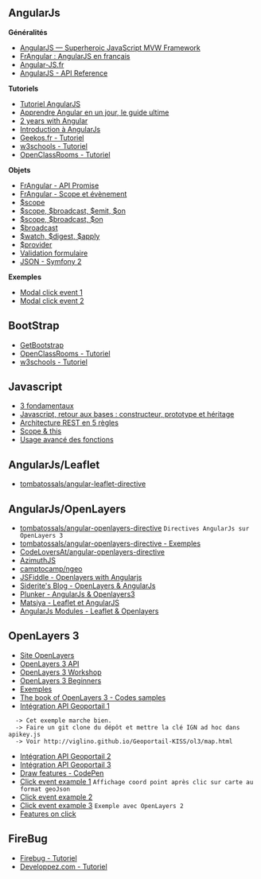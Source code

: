 AngularJs
---------
**Généralités**
- [AngularJS — Superheroic JavaScript MVW Framework](https://angularjs.org/)
- [FrAngular : AngularJS en français](http://www.frangular.com/)
- [Angular-JS.fr](http://www.angular-js.fr/)
- [AngularJS - API Reference](https://docs.angularjs.org/api)

**Tutoriels**
- [Tutoriel AngularJS](http://www.tutoriel-angularjs.fr/) 
- [Apprendre Angular en un jour, le guide ultime](http://www.tinci.fr/blog/apprendre-angular-en-un-jour-le-guide-ultime/)
- [2 years with Angular](http://www.fse.guru/2-years-with-angular)
- [Introduction à AngularJs](http://makina-corpus.com/blog/metier/2014/introduction-angularjs)
- [Geekos.fr - Tutoriel](http://geekos.fr/11/2012/framework-javascript-angularjs/)
- [w3schools - Tutoriel](http://www.w3schools.com/angular/default.asp)
- [OpenClassRooms - Tutoriel](http://openclassrooms.com/courses/developpez-vos-applications-web-avec-angularjs)

**Objets**
- [FrAngular - API Promise](http://www.frangular.com/2012/12/api-promise-angularjs.html#more)
- [FrAngular - Scope et évènement](http://www.frangular.com/2013/01/angularjs-scopes-et-evenements.html)
- [$scope](https://docs.angularjs.org/guide/scope)
- [$scope, $broadcast, $emit, $on](http://toddmotto.com/all-about-angulars-emit-broadcast-on-publish-subscribing/)
- [$scope, $broadcast, $on](https://sathyalog.wordpress.com/tag/example-for-scope-using-broadcast-and-on/)
- [$broadcast](http://jsfiddle.net/sebmade/GkarV/)
- [$watch, $digest, $apply](http://tutorials.jenkov.com/angularjs/watch-digest-apply.html)
- [$provider](https://docs.angularjs.org/guide/providers)
- [Validation formulaire](http://openclassrooms.com/courses/validation-de-formulaire-simplifiee-avec-angularjs)
- [JSON - Symfony 2](https://github.com/qandidate-labs/symfony-json-request-transformer-example)

**Exemples**
- [Modal click event 1](http://jsbin.com/aDuJIku/2/edit?html,css,js,output)
- [Modal click event 2](http://embed.plnkr.co/I3Z1SjKeHYPC0NsOGJQg/preview)

BootStrap
---------
- [GetBootstrap](http://getbootstrap.com/components/#btn-groups)
- [OpenClassRooms - Tutoriel](http://openclassrooms.com/courses/prenez-en-main-bootstrap)
- [w3schools - Tutoriel](http://www.w3schools.com/bootstrap/default.asp)

Javascript
----------
- [3 fondamentaux](http://braincracking.org/2011/11/16/javascript-3-fondamentaux/)
- [Javascript, retour aux bases : constructeur, prototype et héritage](http://blog.xebia.fr/2013/06/10/javascript-retour-aux-bases-constructeur-prototype-et-heritage/)
- [Architecture REST en 5 règles](http://blog.nicolashachet.com/niveaux/confirme/larchitecture-rest-expliquee-en-5-regles/)
- [Scope & this](http://javascriptplayground.com/blog/2012/04/javascript-variable-scope-this/)
- [Usage avancé des fonctions](http://braincracking.org/2011/11/17/usage-avance-des-fonctions-javascript/)

AngularJs/Leaflet
-----------------
- [tombatossals/angular-leaflet-directive](http://tombatossals.github.io/angular-leaflet-directive/#!/)

AngularJs/OpenLayers
-----------------
- [tombatossals/angular-openlayers-directive](https://github.com/tombatossals/angular-openlayers-directive) ``` Directives AngularJs sur OpenLayers 3 ```
- [tombatossals/angular-openlayers-directive - Exemples](http://tombatossals.github.io/angular-openlayers-directive/#/) 
- [CodeLoversAt/angular-openlayers-directive](https://github.com/CodeLoversAt/angular-openlayers-directive)
- [AzimuthJS](http://mpriour.github.io/azimuthjs/#)
- [camptocamp/ngeo](https://github.com/camptocamp/ngeo)
- [JSFiddle - Openlayers with Angularjs](http://jsfiddle.net/tianhai/R4W5R/)
- [Siderite's Blog - OpenLayers & AngularJs](http://siderite.blogspot.com/2013/10/openlayers-angularjs-add-features.html)
- [Plunker - AngularJs & Openlayers3](http://plnkr.co/edit/0tXsWS0DXtl37jV8GywI?p=preview)
- [Matsiya - Leaflet et AngularJS](http://www.matsiya.fr/leaflet-et-angularjs/)
- [AngularJs Modules - Leaflet & Openlayers](http://ngmodules.org/modules?query=leaflet)

OpenLayers 3
------------
- [Site OpenLayers](http://openlayers.org/)
- [OpenLayers 3 API](http://openlayers.org/en/v3.3.0/apidoc/)
- [OpenLayers 3 Workshop](http://openlayers.org/ol3-workshop/index.html)
- [OpenLayers 3 Beginners](http://christopherjennison.com/openlayers3-quickstart-tutorial/)
- [Exemples](http://openlayers.org/en/master/examples/)
- [The book of OpenLayers 3 - Codes samples](http://acanimal.github.io/thebookofopenlayers3/index.html)
- [Intégration API Geoportail 1](https://github.com/Viglino/Geoportail-KISS)

```
  -> Cet exemple marche bien.
  -> Faire un git clone du dépôt et mettre la clé IGN ad hoc dans apikey.js
  -> Voir http://viglino.github.io/Geoportail-KISS/ol3/map.html
```
- [Intégration API Geoportail 2](http://geopole.free.fr/?Geoportail-OL3)
- [Intégration API Geoportail 3](http://depot.ign.fr/geoportail/api/develop/tech-docs-js/examples/geoportalOL3.html)
- [Draw features - CodePen](http://codepen.io/anon/pen/yyGOBZ)
- [Click event example 1](http://codepen.io/barbalex/pen/fBpyb) ``` Affichage coord point après clic sur carte au format geoJson ```
- [Click event example 2](http://jsfiddle.net/UhRmk/)
- [Click event example 3](http://dev.openlayers.org/examples/click.html) ``` Exemple avec OpenLayers 2 ```
- [Features on click](http://mvn.idelab.uva.es/idelabmapstraction/interactive_examples/openlayers.features.html)

FireBug
-------
- [Firebug - Tutoriel](http://openclassrooms.com/courses/firebug-une-merveille-de-plus-pour-firefox)
- [Developpez.com - Tutoriel](ftp://ftp-developpez.com/magazine/DevMag200906.pdf#page=8)
